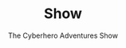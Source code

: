 ---
title: "Show"
heading: "About the show"
# page header background image
banner_src: "images/show/gary-about-theshow.png"
banner_alt: "Gary About The Show"
# meta description
description: "Shines the light on the unsung cyber heroes who toil in anonymity to keep us safe at work, home and school."
# sub description
sub_description: "All of our episodes are LIVE with the world’s leading thought leaders who share their expertise in an ENTERTAINING, ENGAGING and Enlightening format. We’re pivoting the Community from Fear, Uncertainty & Doubt to FUN!."
# subtitle
subtitle: "The Cyberhero Adventures Show"
page_slug: "show"
# save as draft
draft: false
---